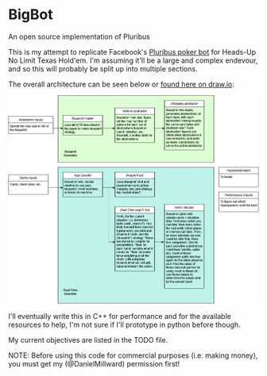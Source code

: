 # BigBot
An open source implementation of Pluribus

This is my attempt to replicate Facebook's [Pluribus poker bot](https://ai.meta.com/blog/pluribus-first-ai-to-beat-pros-in-6-player-poker/) for Heads-Up No Limit Texas Hold'em. I'm assuming it'll be a large and complex endevour, and so this will probably be split up into multiple sections.

The overall architecture can be seen below or [found here on draw.io](https://drive.google.com/file/d/1QXuASrp50TTdOvcm1UAAe4BbRwa0L5-8/view?usp=sharing):

![BigBotArchitecture](./Images/Big%20Bot.drawio.png)

I'll eventually write this in C++ for performance and for the available resources to help, I'm not sure if I'll prototype in python before though. 

My current objectives are listed in the TODO file.

NOTE: Before using this code for commercial purposes (i.e. making money), you must get my (@DanielMillward) permission first!
